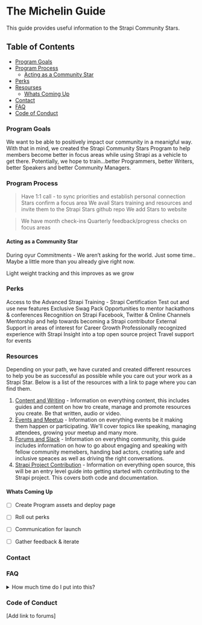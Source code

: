 # The Michelin Guide
This guide provides useful information to the Strapi Community Stars.

## Table of Contents

- [Program Goals](#program-goals)
- [Program Process](#program-process)
  - [Acting as a Community Star](#acting-as-a-community-star)
- [Perks](#perks)
- [Resourses](#resources)
  - [Whats Coming Up](#whats-coming-up)
- [Contact](#contact)
- [FAQ](#faq)
- [Code of Conduct](#code-of-conduct)


### Program Goals
We want to be able to positively impact our community in a meanigful way. With that in mind, we created the Strapi Community Stars Program to help members become better in focus areas while using Strapi as a vehicle to get there. Potentially, we hope to train...better Programmers, better Writers, better Speakers and better Community Managers.

### Program Process
> Have 1:1 call - to sync priorities and establish personal connection
> Stars confirm a focus area 
> We avail Stars training and resources and invite them to the Strapi Stars github repo
> We add Stars to website

> We have month check-ins
> Quarterly feedback/progress checks on focus areas

#### Acting as a Community Star

During oyur Commitments - We aren’t asking for the world. Just some time.. Maybe a little more than you already give right now.


Light weight tracking and this improves as we grow

### Perks
Access to the Advanced Strapi Training - Strapi Certification
Test out and use new features 
Exclusive Swag Pack
Opportunities to mentor hackathons & conferences
Recognition on Strapi Facebook, Twitter & Online Channels
Mentorship and help towards becoming a Strapi contributor
External Support in areas of interest for Career Growth
Professionally recognized experience with Strapi
Insight into a top open source project
Travel support for events


### Resources
Depending on your path, we have curated and created different resources to help you be as successful as possible while you care out your work as a Strapi Star. Below is a list of the resources with a link to page where you can find them.

1. [Content and Writing](https://github.com/strapi/the-michelin-guide/tree/master/Content%20and%20Writing) - Information on everything content, this  includes guides and content on how tro create, manage and promote resources you create. Be that written, audio or video.
2. [Events and Meetup](https://github.com/strapi/the-michelin-guide/tree/master/Events%20and%20Meetup) - Information on everything events be it making them happen or participating. We'll cover topics like speaking, managing attendees, growing your meetup and many more.
3. [Forums and Slack](https://github.com/strapi/the-michelin-guide/tree/master/Forums%20and%20Slack) - Information on everything community, this guide includes information on how to go about engaging and speaking with fellow community memebers, handing bad actors, creating safe and inclusive speaces as well as driving the right conversations. 
4. [Strapi Project Contribution](https://github.com/strapi/the-michelin-guide/tree/master/Strapi%20Project%20Contribution) - Information on everything open source, this will be an entry level guide into getting started with contributing to the Strapi project. This covers both code and documentation. 

#### Whats Coming Up

- [ ] Create Program assets and deploy page
- [ ] Roll out perks
- [ ] Communication for launch
- [ ] Gather feedback & iterate


### Contact

### FAQ

<details><summary>How much time do I put into this?</summary>
<p>

Keep doing wehat you're doing :p 
(add actual answer)

</p>
</details>

### Code of Conduct

[Add link to forums]

